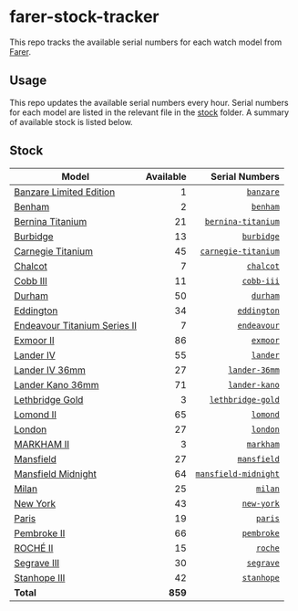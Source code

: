 # farer-stock-tracker

This repo tracks the available serial numbers for each watch model from [Farer](https://farer.com).

## Usage

This repo updates the available serial numbers every hour. Serial numbers for each model are listed in the relevant file in the [stock](./stock) folder. A summary of available stock is listed below.

## Stock

| Model | Available | Serial Numbers |
| ----- | --------: | -------------: |
| [Banzare Limited Edition](https://usd.farer.com/products/banzare) | 1 | [`banzare`](./stock/banzare) |
| [Benham](https://usd.farer.com/products/benham) | 2 | [`benham`](./stock/benham) |
| [Bernina Titanium](https://usd.farer.com/products/bernina-titanium) | 21 | [`bernina-titanium`](./stock/bernina-titanium) |
| [Burbidge](https://usd.farer.com/products/burbidge) | 13 | [`burbidge`](./stock/burbidge) |
| [Carnegie Titanium](https://usd.farer.com/products/carnegie-titanium) | 45 | [`carnegie-titanium`](./stock/carnegie-titanium) |
| [Chalcot](https://usd.farer.com/products/chalcot) | 7 | [`chalcot`](./stock/chalcot) |
| [Cobb III](https://usd.farer.com/products/cobb-iii) | 11 | [`cobb-iii`](./stock/cobb-iii) |
| [Durham](https://usd.farer.com/products/durham) | 50 | [`durham`](./stock/durham) |
| [Eddington](https://usd.farer.com/products/eddington) | 34 | [`eddington`](./stock/eddington) |
| [Endeavour Titanium Series II](https://usd.farer.com/products/endeavour) | 7 | [`endeavour`](./stock/endeavour) |
| [Exmoor II](https://usd.farer.com/products/exmoor) | 86 | [`exmoor`](./stock/exmoor) |
| [Lander IV](https://usd.farer.com/products/lander) | 55 | [`lander`](./stock/lander) |
| [Lander IV 36mm](https://usd.farer.com/products/lander-36mm) | 27 | [`lander-36mm`](./stock/lander-36mm) |
| [Lander Kano 36mm](https://usd.farer.com/products/lander-kano) | 71 | [`lander-kano`](./stock/lander-kano) |
| [Lethbridge Gold](https://usd.farer.com/products/lethbridge-gold) | 3 | [`lethbridge-gold`](./stock/lethbridge-gold) |
| [Lomond II](https://usd.farer.com/products/lomond) | 65 | [`lomond`](./stock/lomond) |
| [London](https://usd.farer.com/products/london) | 27 | [`london`](./stock/london) |
| [MARKHAM II](https://usd.farer.com/products/markham) | 3 | [`markham`](./stock/markham) |
| [Mansfield](https://usd.farer.com/products/mansfield) | 27 | [`mansfield`](./stock/mansfield) |
| [Mansfield Midnight](https://usd.farer.com/products/mansfield-midnight) | 64 | [`mansfield-midnight`](./stock/mansfield-midnight) |
| [Milan](https://usd.farer.com/products/milan) | 25 | [`milan`](./stock/milan) |
| [New York](https://usd.farer.com/products/new-york) | 43 | [`new-york`](./stock/new-york) |
| [Paris](https://usd.farer.com/products/paris) | 19 | [`paris`](./stock/paris) |
| [Pembroke II](https://usd.farer.com/products/pembroke) | 66 | [`pembroke`](./stock/pembroke) |
| [ROCHÉ II](https://usd.farer.com/products/roche) | 15 | [`roche`](./stock/roche) |
| [Segrave III](https://usd.farer.com/products/segrave) | 30 | [`segrave`](./stock/segrave) |
| [Stanhope III](https://usd.farer.com/products/stanhope) | 42 | [`stanhope`](./stock/stanhope) |
| **Total** | **859** | |
